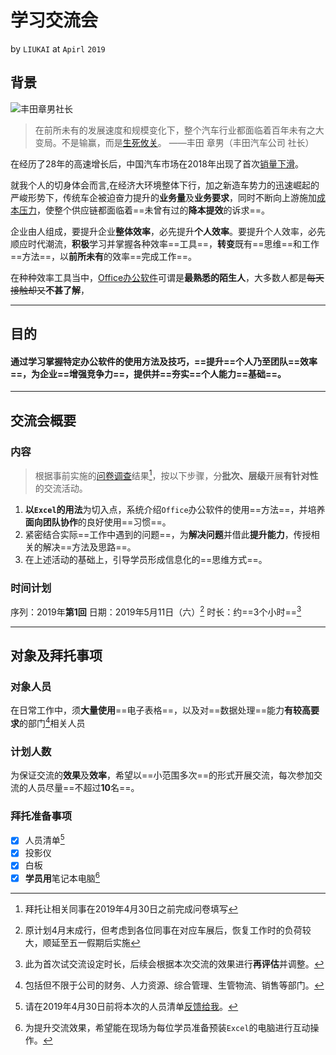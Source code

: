 # 学习交流会

by `LIUKAI` at `Apirl` `2019`

## 背景

![丰田章男社长](http://imagecn.gasgoo.com/moblogo/News/UEditor/image/20171129/6364754013874103067416484.jpg)

> 在前所未有的发展速度和规模变化下，整个汽车行业都面临着百年未有之大变局。不是输赢，而是<a href="http://auto.gasgoo.com/News/2017/11/2908160216270028483C302.shtml" target="_blank">生死攸关</a>。
> ——丰田 章男（丰田汽车公司 社长）

在经历了28年的高速增长后，中国汽车市场在2018年出现了首次<a href="http://auto.gasgoo.com/News/2019/01/100146134613I70082831C302.shtml" target="_blank">销量下滑</a>。

就我个人的切身体会而言,在经济大环境整体下行，加之新造车势力的迅速崛起的严峻形势下，传统车企被迫奋力提升的**业务量**及**业务要求**，同时不断向上游施加<a href="http://auto.gasgoo.com/News/2019/03/250611311131I70095454C302.shtml" target="_blank">成本压力</a>，使整个供应链都面临着==未曾有过的**降本提效**的诉求==。

企业由人组成，要提升企业**整体效率**，必先提升**个人效率**。要提升个人效率，必先顺应时代潮流，**积极**学习并掌握各种效率==工具==，**转变**既有==思维==和工作==方法==，以**前所未有**的效率==完成工作==。

在种种效率工具当中，<a href="https://www.office.com/" target="_blank">Office办公软件</a>可谓是**最熟悉的陌生人**，大多数人都是~~每天接触却又~~**不甚了解**，

---

## 目的

#### 通过学习掌握特定办公软件的使用方法及技巧，==提升==个人乃至团队==效率==，为企业==增强竞争力==，提供并==夯实==个人能力==基础==。

---

## 交流会概要

### 内容

> 根据事前实施的<a href="https://docs.qq.com/form/edit/DZmR6ZXdqT2ZyQVdX" target="_blank">问卷调查</a>结果[^1]，按以下步骤，分**批次、层级**开展**有针对性**的交流活动。

[^1]: 拜托让相关同事在<date>2019年4月30日</date>之前完成问卷填写

1. **以`Excel`的用法**为切入点，系统介绍`Office`办公软件的使用==方法==，并培养**面向团队协作**的良好使用==习惯==。
2. 紧密结合实际==工作中遇到的问题==，为**解决问题**并借此**提升能力**，传授相关的解决==方法及思路==。
3. 在上述活动的基础上，引导学员形成信息化的==思维方式==。

### 时间计划

序列：2019年**第1回**
日期：<date>2019年5月11日</date>（六）[^2]
时长：约==3个小时==[^3]

[^2]: 原计划4月末成行，但考虑到各位同事在对应车展后，恢复工作时的负荷较大，顺延至五一假期后实施

[^3]: 此为首次试交流设定时长，后续会根据本次交流的效果进行**再评估**并调整。

---

## 对象及拜托事项

### 对象人员

在日常工作中，须**大量使用**==电子表格==，以及对==数据处理==能力**有较高要求**的部门[^4]相关人员

[^4]:包括但不限于公司的财务、人力资源、综合管理、生管物流、销售等部门。

### 计划人数

为保证交流的**效果**及**效率**，希望以==小范围多次==的形式开展交流，每次参加交流的人员尽量==不超过**10**名==。

### 拜托准备事项

- [x] 人员清单[^5]
- [x] 投影仪
- [x] 白板
- [x] **学员用**笔记本电脑[^6]

[^5]:请在<date>2019年4月30日</date>前将本次的人员清单<a href="mailto:liukai1827@outlook.com?subject=5月11日交流会人员清单">反馈给我</a>。

[^6]:为提升交流效果，希望能在现场为每位学员准备预装`Excel`的电脑进行互动操作。